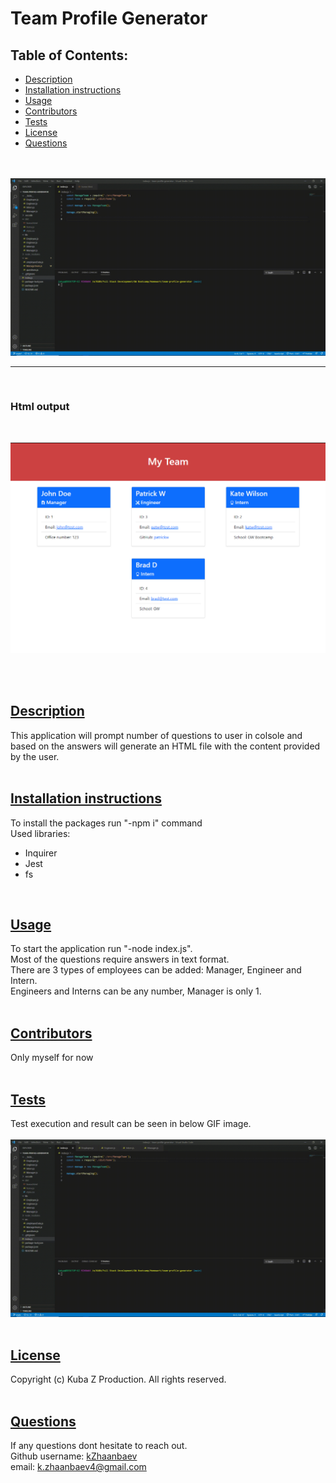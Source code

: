 # Team Profile Generator

  ## Table of Contents:

  * [Description](#description)
  * [Installation instructions](#InstallationInstructions)
  * [Usage](#Usage)
  * [Contributors](#Contributors)
  * [Tests](#Tests)
  * [License](#License)
  * [Questions](#Questions)

  <br /><br />
  ![image of application](./utils/image/mainScreenshot.gif)

  <hr />
  <br />

  ### Html output
  <br />

  ![image of application](./utils/image/htmlOutput.png)

  <br /><br />
  ## [Description](#description)

  This application will prompt number of questions to user in colsole and based on the answers will generate an HTML file with the content provided by the user.
  <br /><br />
  ## [Installation instructions](#InstallationInstructions)

  To install the packages run "-npm i" command <br />
  Used libraries:<br />
  * Inquirer
  * Jest
  * fs
  
  <br />

  ## [Usage](#Usage)

 To start the application run "-node index.js". <br />
 Most of the questions require answers in text format. <br />
There are 3 types of employees can be added: Manager, Engineer and Intern.</br>
Engineers and Interns can be any number, Manager is only 1.
  <br /><br />
  ## [Contributors](#Contributors)

  Only myself for now
  <br /><br />
  ## [Tests](#Tests)

  Test execution and result can be seen in below GIF image. <br>
  <br />
  ![image of application](./utils/image/testScreenshot.gif)
  <br /><br />
  ## [License](#License)

  Copyright (c) Kuba Z Production. All rights reserved.
  <br /><br />
  ## [Questions](#Questions)

  If any questions dont hesitate to reach out. <br />
  Github username: [kZhaanbaev](https://github.com/kZhaanbaev) <br />
  email: k.zhaanbaev4@gmail.com
